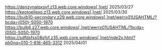 https://denzynaloxsvf.z13.web.core.windows[.]net/  2025/03/27  
https://keotoellexo.z13.web.core.windows[.]net/ 2025/03/30  
https://bulb10-secondary.z29.web.core.windows[.]net/werrx01USAHTML/?bcda=(050)-5050-1970  
https://bulb6.z27.web.core.windows[.]net/werrx01USAHTML/?bcda=(050)-5050-1970
https://sdfdsfss08sfsf.z35.web.core.windows[.]net/inde2x.html?ph0nq=010-1-816-465-3312  2025/04/01
